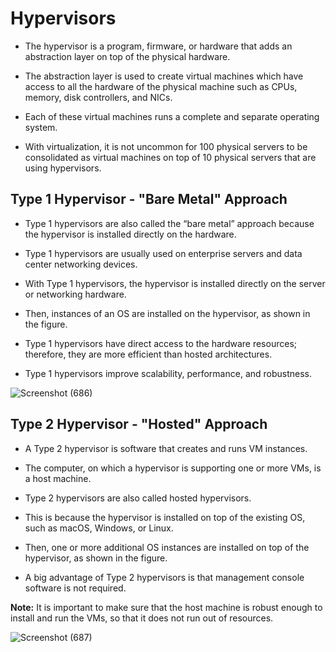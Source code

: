 # Hypervisors 

- The hypervisor is a program, firmware, or hardware that adds an abstraction layer on top of the physical hardware. 

- The abstraction layer is used to create virtual machines which have access to all the hardware of the physical machine such as CPUs, memory, disk controllers, and NICs. 

- Each of these virtual machines runs a complete and separate operating system. 
- With virtualization, it is not uncommon for 100 physical servers to be consolidated as virtual machines on top of 10 physical servers that are using hypervisors. 

## Type 1 Hypervisor - "Bare Metal" Approach

- Type 1 hypervisors are also called the “bare metal” approach because the hypervisor is installed directly on the hardware. 
- Type 1 hypervisors are usually used on enterprise servers and data center networking devices.

- With Type 1 hypervisors, the hypervisor is installed directly on the server or networking hardware. 
- Then, instances of an OS are installed on the hypervisor, as shown in the figure. 

- Type 1 hypervisors have direct access to the hardware resources; therefore, they are more efficient than hosted architectures. 
- Type 1 hypervisors improve scalability, performance, and robustness.

![Screenshot (686)](https://user-images.githubusercontent.com/63872951/175617231-1b5bce2f-2a17-4dc5-81d4-15a5656218af.png)

## Type 2 Hypervisor - "Hosted" Approach

- A Type 2 hypervisor is software that creates and runs VM instances. 

- The computer, on which a hypervisor is supporting one or more VMs, is a host machine. 
- Type 2 hypervisors are also called hosted hypervisors. 
- This is because the hypervisor is installed on top of the existing OS, such as macOS, Windows, or Linux. 

- Then, one or more additional OS instances are installed on top of the hypervisor, as shown in the figure. 
- A big advantage of Type 2 hypervisors is that management console software is not required.

**Note:** It is important to make sure that the host machine is robust enough to install and run the VMs, so that it does not run out of resources.

![Screenshot (687)](https://user-images.githubusercontent.com/63872951/175617516-5aeddb79-38b5-4eca-8659-ce86967f19e1.png)
